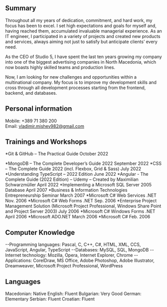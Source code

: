 Summary
-------------------------------------------
Throughout all my years of dedication, commitment, and hard work, my focus has been to excel. I set high expectations and goals for myself and, having reached them, accumulated invaluable managerial experience. As an IT engineer, I participated in a variety of projects and created new products and services, always aiming not just to satisfy but anticipate clients’ every need.

As the CEO of Studio 5, I have spent the last ten years growing my company into one of the biggest advertising companies in North Macedonia, which now boasts highly skilled teams and production lines. 

Now, I am looking for new challenges and opportunities within a multinational company. My focus is to improve my development skills and cross through all development processes starting from the frontend, backend, and databases.

Personal information
-------------------------------------------
Mobile: +389 71 380 200	 	
Email: vladimir.mishev982@gmail.com

Trainings and Workshops
------------------------------------------
*Git & GitHub – The Practical Guide	October 2022

*MongoDB – The Complete Developer’s Guide 2022	September 2022
*CSS – The Complete Guide 2022 (incl. Flexbox, Grid & Sass)	July 2022
*Understanding TypeScript – 2022 Edition	June 2022
*Angular - The Complete Guide (2022 Edition) – Udemy – Created by Maximilian Schwarzmüller	April 2022
*Implementing a Microsoft SQL Server 2005 Database	April 2007
*Business & Information Technologies Entrepreneurship Seminar	March 2007
*Microsoft C# Web Services .NET	Nov. 2006
*Microsoft C# Web Forms .NET	Sep. 2006
*Enterprise Project Management Solution (Microsoft Project Professional, Windows Share Point and Project Server 2003)	July 2006
*Microsoft C# Windows Forms .NET	April 2006
*Microsoft ADO.NET	March 2006
*Microsoft C#	Feb. 2006

Computer Knowledge
----------------------------------------
--Programming languages:	Pascal, C, C++, C#, HTML, XML, CCS, JavaScript, Angular, TypeScript
--Databases:	MySQL, SQL, MongoDB
--Internet technology:	Mozilla, Opera, Internet Explorer, Chrome
--Applications:	CorelDraw, MS Office, Adobe Photoshop, Adobe Illustrator, Dreamweaver, Microsoft Project Professional, WordPress

Languages
----------------------------------------
Macedonian: Native
English: Fluent
Bulgarian: Very Good
German: Elementary
Serbian: Fluent
Croatian: Fluent
